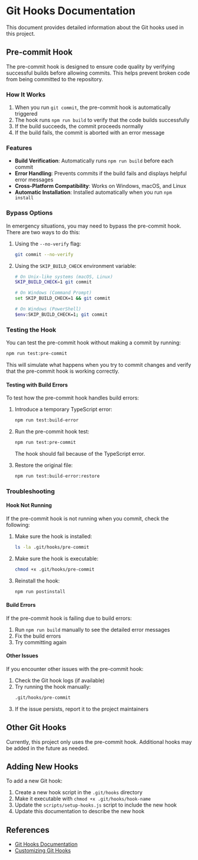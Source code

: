 # Git Hooks Documentation

This document provides detailed information about the Git hooks used in this project.

## Pre-commit Hook

The pre-commit hook is designed to ensure code quality by verifying successful builds before allowing commits. This helps prevent broken code from being committed to the repository.

### How It Works

1. When you run `git commit`, the pre-commit hook is automatically triggered
2. The hook runs `npm run build` to verify that the code builds successfully
3. If the build succeeds, the commit proceeds normally
4. If the build fails, the commit is aborted with an error message

### Features

- **Build Verification**: Automatically runs `npm run build` before each commit
- **Error Handling**: Prevents commits if the build fails and displays helpful error messages
- **Cross-Platform Compatibility**: Works on Windows, macOS, and Linux
- **Automatic Installation**: Installed automatically when you run `npm install`

### Bypass Options

In emergency situations, you may need to bypass the pre-commit hook. There are two ways to do this:

1. Using the `--no-verify` flag:
   ```bash
   git commit --no-verify
   ```

2. Using the `SKIP_BUILD_CHECK` environment variable:
   ```bash
   # On Unix-like systems (macOS, Linux)
   SKIP_BUILD_CHECK=1 git commit

   # On Windows (Command Prompt)
   set SKIP_BUILD_CHECK=1 && git commit

   # On Windows (PowerShell)
   $env:SKIP_BUILD_CHECK=1; git commit
   ```

### Testing the Hook

You can test the pre-commit hook without making a commit by running:

```bash
npm run test:pre-commit
```

This will simulate what happens when you try to commit changes and verify that the pre-commit hook is working correctly.

#### Testing with Build Errors

To test how the pre-commit hook handles build errors:

1. Introduce a temporary TypeScript error:
   ```bash
   npm run test:build-error
   ```

2. Run the pre-commit hook test:
   ```bash
   npm run test:pre-commit
   ```
   The hook should fail because of the TypeScript error.

3. Restore the original file:
   ```bash
   npm run test:build-error:restore
   ```

### Troubleshooting

#### Hook Not Running

If the pre-commit hook is not running when you commit, check the following:

1. Make sure the hook is installed:
   ```bash
   ls -la .git/hooks/pre-commit
   ```

2. Make sure the hook is executable:
   ```bash
   chmod +x .git/hooks/pre-commit
   ```

3. Reinstall the hook:
   ```bash
   npm run postinstall
   ```

#### Build Errors

If the pre-commit hook is failing due to build errors:

1. Run `npm run build` manually to see the detailed error messages
2. Fix the build errors
3. Try committing again

#### Other Issues

If you encounter other issues with the pre-commit hook:

1. Check the Git hook logs (if available)
2. Try running the hook manually:
   ```bash
   .git/hooks/pre-commit
   ```
3. If the issue persists, report it to the project maintainers

## Other Git Hooks

Currently, this project only uses the pre-commit hook. Additional hooks may be added in the future as needed.

## Adding New Hooks

To add a new Git hook:

1. Create a new hook script in the `.git/hooks` directory
2. Make it executable with `chmod +x .git/hooks/hook-name`
3. Update the `scripts/setup-hooks.js` script to include the new hook
4. Update this documentation to describe the new hook

## References

- [Git Hooks Documentation](https://git-scm.com/docs/githooks)
- [Customizing Git Hooks](https://git-scm.com/book/en/v2/Customizing-Git-Git-Hooks)